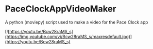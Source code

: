 # PaceClockAppVideoMaker
A python (moviepy) script used to make a video for the Pace Clock app

[![https://youtu.be/Bcw28raMS_s](https://img.youtube.com/vi/Bcw28raMS_s/maxresdefault.jpg)](https://youtu.be/Bcw28raMS_s)

